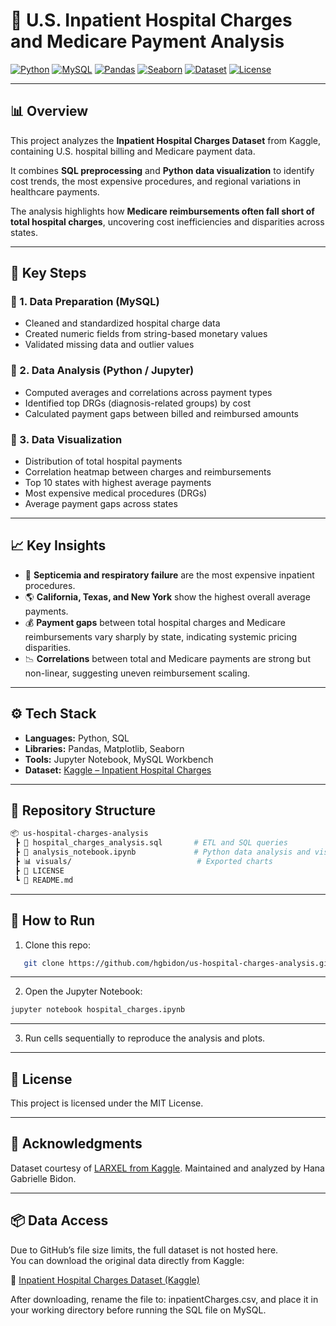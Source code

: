 # 🏥 U.S. Inpatient Hospital Charges and Medicare Payment Analysis

[![Python](https://img.shields.io/badge/Python-3.10+-blue?logo=python)](https://www.python.org/)
[![MySQL](https://img.shields.io/badge/SQL-MySQL-blue?logo=mysql&logoColor=white)](https://www.mysql.com/)
[![Pandas](https://img.shields.io/badge/Pandas-EDA-lightgrey?logo=pandas)](https://pandas.pydata.org/)
[![Seaborn](https://img.shields.io/badge/Visualization-Seaborn-orange?logo=plotly)](https://seaborn.pydata.org/)
[![Dataset](https://img.shields.io/badge/Dataset-Kaggle-blue?logo=kaggle)](https://www.kaggle.com/datasets/speedoheck/inpatient-hospital-charges)
[![License](https://img.shields.io/badge/License-MIT-green.svg)](LICENSE)

---

## 📊 Overview
This project analyzes the **Inpatient Hospital Charges Dataset** from Kaggle, containing U.S. hospital billing and Medicare payment data.  

It combines **SQL preprocessing** and **Python data visualization** to identify cost trends, the most expensive procedures, and regional variations in healthcare payments.

The analysis highlights how **Medicare reimbursements often fall short of total hospital charges**, uncovering cost inefficiencies and disparities across states.

---

## 🧩 Key Steps
### 🧮 1. Data Preparation (MySQL)
- Cleaned and standardized hospital charge data  
- Created numeric fields from string-based monetary values  
- Validated missing data and outlier values

### 🐍 2. Data Analysis (Python / Jupyter)
- Computed averages and correlations across payment types  
- Identified top DRGs (diagnosis-related groups) by cost  
- Calculated payment gaps between billed and reimbursed amounts  

### 🎨 3. Data Visualization
- Distribution of total hospital payments  
- Correlation heatmap between charges and reimbursements  
- Top 10 states with highest average payments  
- Most expensive medical procedures (DRGs)  
- Average payment gaps across states  

---

## 📈 Key Insights
- 🏥 **Septicemia and respiratory failure** are the most expensive inpatient procedures.  
- 🌎 **California, Texas, and New York** show the highest overall average payments.  
- 💰 **Payment gaps** between total hospital charges and Medicare reimbursements vary sharply by state, indicating systemic pricing disparities.  
- 📉 **Correlations** between total and Medicare payments are strong but non-linear, suggesting uneven reimbursement scaling.

---

## ⚙️ Tech Stack
- **Languages:** Python, SQL  
- **Libraries:** Pandas, Matplotlib, Seaborn  
- **Tools:** Jupyter Notebook, MySQL Workbench  
- **Dataset:** [Kaggle – Inpatient Hospital Charges](https://www.kaggle.com/datasets/speedoheck/inpatient-hospital-charges)

---

## 📂 Repository Structure
```bash
📦 us-hospital-charges-analysis
 ┣ 📄 hospital_charges_analysis.sql       # ETL and SQL queries  
 ┣ 📄 analysis_notebook.ipynb             # Python data analysis and visualization  
 ┣ 📊 visuals/                            # Exported charts  
 ┣ 📜 LICENSE  
 ┗ 📘 README.md 
```

---

## 🚀 How to Run
1. Clone this repo:
```bash
   git clone https://github.com/hgbidon/us-hospital-charges-analysis.git
```
---

2. Open the Jupyter Notebook:
```bash
jupyter notebook hospital_charges.ipynb
```
---

3. Run cells sequentially to reproduce the analysis and plots.

---

## 🧾 License
This project is licensed under the MIT License.

---

## 🙌 Acknowledgments
Dataset courtesy of [LARXEL from Kaggle](https://www.kaggle.com/datasets/speedoheck/inpatient-hospital-charges?utm_source=chatgpt.com).
Maintained and analyzed by Hana Gabrielle Bidon.

---

## 📦 Data Access

Due to GitHub’s file size limits, the full dataset is not hosted here.  
You can download the original data directly from Kaggle:

📂 [Inpatient Hospital Charges Dataset (Kaggle)](https://www.kaggle.com/datasets/speedoheck/inpatient-hospital-charges)

After downloading, rename the file to: inpatientCharges.csv, and place it in your working directory before running the SQL file on MySQL.
